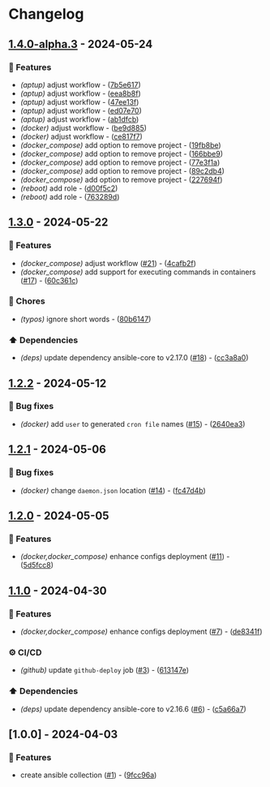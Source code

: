 # Changelog

## [1.4.0-alpha.3](https://github.com/DeadNews/ansible-collection-util/compare/v1.3.0...v1.4.0-alpha.3) - 2024-05-24

### 🚀 Features

- _(aptup)_ adjust workflow - ([7b5e617](https://github.com/DeadNews/ansible-collection-util/commit/7b5e617d15709504a55bf75e98a366bfdf6fe49f))
- _(aptup)_ adjust workflow - ([eea8b8f](https://github.com/DeadNews/ansible-collection-util/commit/eea8b8f6f57219ee8ab3013ddb6de285cc7bcab1))
- _(aptup)_ adjust workflow - ([47ee13f](https://github.com/DeadNews/ansible-collection-util/commit/47ee13f1b9f571a4844af5ef1faa0ac8a91b0bc1))
- _(aptup)_ adjust workflow - ([ed07e70](https://github.com/DeadNews/ansible-collection-util/commit/ed07e704a51e82072c4f03f0a1edba83c86be034))
- _(aptup)_ adjust workflow - ([ab1dfcb](https://github.com/DeadNews/ansible-collection-util/commit/ab1dfcb536113f680f97be65c0d362f69c55ae05))
- _(docker)_ adjust workflow - ([be9d885](https://github.com/DeadNews/ansible-collection-util/commit/be9d885bf399b327455c8abdb1c26f8fc37e07ca))
- _(docker)_ adjust workflow - ([ce817f7](https://github.com/DeadNews/ansible-collection-util/commit/ce817f7083ec55988d4ac43a940b3c841635e0ea))
- _(docker_compose)_ add option to remove project - ([19fb8be](https://github.com/DeadNews/ansible-collection-util/commit/19fb8bed7b3dade3a308a249cc8afd220e43cb8c))
- _(docker_compose)_ add option to remove project - ([166bbe9](https://github.com/DeadNews/ansible-collection-util/commit/166bbe9df595234ca98cf2a60fe118167d06c439))
- _(docker_compose)_ add option to remove project - ([77e3f1a](https://github.com/DeadNews/ansible-collection-util/commit/77e3f1aea38bd927e0851e8067e2720d478b0f01))
- _(docker_compose)_ add option to remove project - ([89c2db4](https://github.com/DeadNews/ansible-collection-util/commit/89c2db4be2fca9d900bdb7e667ad15205fc0f210))
- _(docker_compose)_ add option to remove project - ([227694f](https://github.com/DeadNews/ansible-collection-util/commit/227694f02b571465f61ed3e4a5c764047ce73678))
- _(reboot)_ add role - ([d00f5c2](https://github.com/DeadNews/ansible-collection-util/commit/d00f5c230cbfb6f99f338a4057dbf3bacd088835))
- _(reboot)_ add role - ([763289d](https://github.com/DeadNews/ansible-collection-util/commit/763289d15777db1e0f00d9f914634c9dc7ca4bd3))

## [1.3.0](https://github.com/DeadNews/ansible-collection-util/compare/v1.2.2...v1.3.0) - 2024-05-22

### 🚀 Features

- _(docker_compose)_ adjust workflow ([#21](https://github.com/DeadNews/ansible-collection-util/issues/21)) - ([4cafb2f](https://github.com/DeadNews/ansible-collection-util/commit/4cafb2f93adc958bc767228968ea1a24c522c47a))
- _(docker_compose)_ add support for executing commands in containers ([#17](https://github.com/DeadNews/ansible-collection-util/issues/17)) - ([60c361c](https://github.com/DeadNews/ansible-collection-util/commit/60c361ca3a29730cb835068b2e022faf7191768a))

### 🧹 Chores

- _(typos)_ ignore short words - ([80b6147](https://github.com/DeadNews/ansible-collection-util/commit/80b61475056101eeb80a310d5b5bb7d54d049015))

### ⬆️ Dependencies

- _(deps)_ update dependency ansible-core to v2.17.0 ([#18](https://github.com/DeadNews/ansible-collection-util/issues/18)) - ([cc3a8a0](https://github.com/DeadNews/ansible-collection-util/commit/cc3a8a0586f3ad97780b489ee467c4dc4289d150))

## [1.2.2](https://github.com/DeadNews/ansible-collection-util/compare/v1.2.1...v1.2.2) - 2024-05-12

### 🐛 Bug fixes

- _(docker)_ add `user` to generated `cron file` names ([#15](https://github.com/DeadNews/ansible-collection-util/issues/15)) - ([2640ea3](https://github.com/DeadNews/ansible-collection-util/commit/2640ea344a067cf061dd28978cae2ab00fc04dac))

## [1.2.1](https://github.com/DeadNews/ansible-collection-util/compare/v1.2.0...v1.2.1) - 2024-05-06

### 🐛 Bug fixes

- _(docker)_ change `daemon.json` location ([#14](https://github.com/DeadNews/ansible-collection-util/issues/14)) - ([fc47d4b](https://github.com/DeadNews/ansible-collection-util/commit/fc47d4b6775fcf7ef9382f76cf2f098d01293da1))

## [1.2.0](https://github.com/DeadNews/ansible-collection-util/compare/v1.1.0...v1.2.0) - 2024-05-05

### 🚀 Features

- _(docker,docker_compose)_ enhance configs deployment ([#11](https://github.com/DeadNews/ansible-collection-util/issues/11)) - ([5d5fcc8](https://github.com/DeadNews/ansible-collection-util/commit/5d5fcc8ce3705420ae64f415f8cd46d63eb5d938))

## [1.1.0](https://github.com/DeadNews/ansible-collection-util/compare/v1.0.0...v1.1.0) - 2024-04-30

### 🚀 Features

- _(docker,docker_compose)_ enhance configs deployment ([#7](https://github.com/DeadNews/ansible-collection-util/issues/7)) - ([de8341f](https://github.com/DeadNews/ansible-collection-util/commit/de8341fcd1b568ffb2f394ff18fe40427a50949b))

### ⚙️ CI/CD

- _(github)_ update `github-deploy` job ([#3](https://github.com/DeadNews/ansible-collection-util/issues/3)) - ([613147e](https://github.com/DeadNews/ansible-collection-util/commit/613147ebf8ebdef25a5fc73d8fe96e7cf0f6ae06))

### ⬆️ Dependencies

- _(deps)_ update dependency ansible-core to v2.16.6 ([#6](https://github.com/DeadNews/ansible-collection-util/issues/6)) - ([c5a66a7](https://github.com/DeadNews/ansible-collection-util/commit/c5a66a7a48407ba844a7a1ae80ed0abb6cef2069))

## [1.0.0] - 2024-04-03

### 🚀 Features

- create ansible collection ([#1](https://github.com/DeadNews/ansible-collection-util/issues/1)) - ([9fcc96a](https://github.com/DeadNews/ansible-collection-util/commit/9fcc96a276deabfd1b7987ed3aa1224c02a74ee5))

<!-- generated by git-cliff -->
